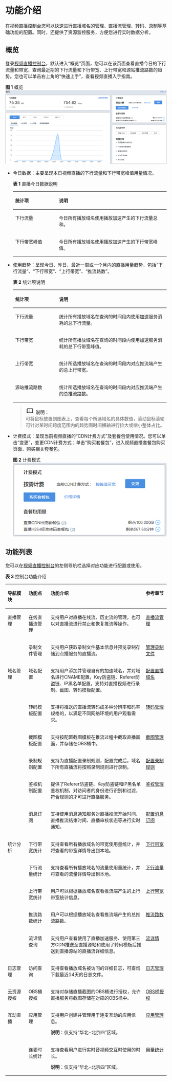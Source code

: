 # 功能介绍<a name="live010001"></a>

在视频直播控制台您可以快速进行直播域名的管理、直播流管理、转码、录制等基础功能的配置。同时，还提供了资源监控服务，方便您进行实时数据分析。

## 概览<a name="section1462915416513"></a>

登录[视频直播控制台](https://console.huaweicloud.com/live)，默认进入“概览”页面，您可以在该页面查看直播今日的下行流量和带宽，查询最近期的下行流量和下行带宽、上行带宽和源站推流路数的趋势。您也可以单击右上角的“快速上手”，查看视频直播入手指南。

**图 1**  概览<a name="fig39423817571"></a>  
![](figures/概览.png "概览")

-   今日数据：主要呈现本日视频直播的下行流量和下行带宽峰值用量情况。

    **表 1**  直播今日数据说明

    <a name="table68801454468"></a>
    <table><thead align="left"><tr id="row28819454466"><th class="cellrowborder" valign="top" width="28.449999999999996%" id="mcps1.2.3.1.1"><p id="p230171514414"><a name="p230171514414"></a><a name="p230171514414"></a>统计项</p>
    </th>
    <th class="cellrowborder" valign="top" width="71.55%" id="mcps1.2.3.1.2"><p id="p8308159418"><a name="p8308159418"></a><a name="p8308159418"></a>说明</p>
    </th>
    </tr>
    </thead>
    <tbody><tr id="row288124518462"><td class="cellrowborder" valign="top" width="28.449999999999996%" headers="mcps1.2.3.1.1 "><p id="p153014151942"><a name="p153014151942"></a><a name="p153014151942"></a>下行流量</p>
    </td>
    <td class="cellrowborder" valign="top" width="71.55%" headers="mcps1.2.3.1.2 "><p id="p73017151042"><a name="p73017151042"></a><a name="p73017151042"></a>今日所有播放域名使用播放加速产生的下行流量总和。</p>
    </td>
    </tr>
    <tr id="row988154584619"><td class="cellrowborder" valign="top" width="28.449999999999996%" headers="mcps1.2.3.1.1 "><p id="p1430141519419"><a name="p1430141519419"></a><a name="p1430141519419"></a>下行带宽峰值</p>
    </td>
    <td class="cellrowborder" valign="top" width="71.55%" headers="mcps1.2.3.1.2 "><p id="p43091510418"><a name="p43091510418"></a><a name="p43091510418"></a>今日所有播放域名使用播放加速产生的下行带宽峰值。</p>
    </td>
    </tr>
    </tbody>
    </table>

-   使用趋势：呈现今日、昨日、最近一周或一个月内的直播用量趋势，包括“下行流量“、“下行带宽“、“上行带宽”、“推流路数”。

    **表 2**  统计项说明

    <a name="table58182018817"></a>
    <table><thead align="left"><tr id="row28112014817"><th class="cellrowborder" valign="top" width="28.560000000000002%" id="mcps1.2.3.1.1"><p id="p5812201687"><a name="p5812201687"></a><a name="p5812201687"></a>统计项</p>
    </th>
    <th class="cellrowborder" valign="top" width="71.44%" id="mcps1.2.3.1.2"><p id="p14813201688"><a name="p14813201688"></a><a name="p14813201688"></a>说明</p>
    </th>
    </tr>
    </thead>
    <tbody><tr id="row88111201384"><td class="cellrowborder" valign="top" width="28.560000000000002%" headers="mcps1.2.3.1.1 "><p id="p14821120287"><a name="p14821120287"></a><a name="p14821120287"></a>下行流量</p>
    </td>
    <td class="cellrowborder" valign="top" width="71.44%" headers="mcps1.2.3.1.2 "><p id="p158282011817"><a name="p158282011817"></a><a name="p158282011817"></a>统计所有播放域名在查询的时间段内使用加速服务消耗的总下行流量。</p>
    </td>
    </tr>
    <tr id="row198215205818"><td class="cellrowborder" valign="top" width="28.560000000000002%" headers="mcps1.2.3.1.1 "><p id="p1982520785"><a name="p1982520785"></a><a name="p1982520785"></a>下行带宽</p>
    </td>
    <td class="cellrowborder" valign="top" width="71.44%" headers="mcps1.2.3.1.2 "><p id="p108210201183"><a name="p108210201183"></a><a name="p108210201183"></a>统计所有播放域名在查询的时间段内使用加速服务消耗的总下行带宽峰值。</p>
    </td>
    </tr>
    <tr id="row1782820383"><td class="cellrowborder" valign="top" width="28.560000000000002%" headers="mcps1.2.3.1.1 "><p id="p1482102012817"><a name="p1482102012817"></a><a name="p1482102012817"></a>上行带宽</p>
    </td>
    <td class="cellrowborder" valign="top" width="71.44%" headers="mcps1.2.3.1.2 "><p id="p48214201386"><a name="p48214201386"></a><a name="p48214201386"></a>统计所选播放域名在查询的时间段内对应推流端产生的总上行带宽。</p>
    </td>
    </tr>
    <tr id="row582182014812"><td class="cellrowborder" valign="top" width="28.560000000000002%" headers="mcps1.2.3.1.1 "><p id="p382192010817"><a name="p382192010817"></a><a name="p382192010817"></a>源站推流路数</p>
    </td>
    <td class="cellrowborder" valign="top" width="71.44%" headers="mcps1.2.3.1.2 "><p id="p482420586"><a name="p482420586"></a><a name="p482420586"></a>统计所选播放域名在查询的时间段内对应推流端产生的总推流路数。</p>
    </td>
    </tr>
    </tbody>
    </table>

    >![](public_sys-resources/icon-note.gif) **说明：**   
    >可将鼠标放置到图表上，查看每个所选域名的具体数值，滚动鼠标滚轮可针对某时间跨度范围内的趋势图时间横轴进行拉大或缩小整体占比。  

-   计费模式：呈现当前视频直播的“CDN计费方式”及套餐包使用情况。您可以单击“变更”，变更CDN计费方式；单击“购买套餐包”，进入视频直播套餐包购买页面，购买相关套餐包。

    **图 2**  计费模式<a name="fig71863338314"></a>  
    ![](figures/计费模式.png "计费模式")


## 功能列表<a name="section8779444192510"></a>

您可以在[视频直播控制台](https://console.huaweicloud.com/live)的左侧导航栏选择对应功能进行配置或使用。

**表 3**  控制台功能介绍

<a name="table1314017310316"></a>
<table><thead align="left"><tr id="row7140183143118"><th class="cellrowborder" valign="top" width="12.989999999999998%" id="mcps1.2.5.1.1"><p id="p1492681811015"><a name="p1492681811015"></a><a name="p1492681811015"></a>导航模块</p>
</th>
<th class="cellrowborder" valign="top" width="13.719999999999999%" id="mcps1.2.5.1.2"><p id="p7140631193110"><a name="p7140631193110"></a><a name="p7140631193110"></a>功能点</p>
</th>
<th class="cellrowborder" valign="top" width="58.940000000000005%" id="mcps1.2.5.1.3"><p id="p3285191823517"><a name="p3285191823517"></a><a name="p3285191823517"></a>功能介绍</p>
</th>
<th class="cellrowborder" valign="top" width="14.35%" id="mcps1.2.5.1.4"><p id="p101405318316"><a name="p101405318316"></a><a name="p101405318316"></a>参考章节</p>
</th>
</tr>
</thead>
<tbody><tr id="row13656122694"><td class="cellrowborder" rowspan="2" valign="top" width="12.989999999999998%" headers="mcps1.2.5.1.1 "><p id="p149266184100"><a name="p149266184100"></a><a name="p149266184100"></a>直播管理</p>
</td>
<td class="cellrowborder" valign="top" width="13.719999999999999%" headers="mcps1.2.5.1.2 "><p id="p1265612222918"><a name="p1265612222918"></a><a name="p1265612222918"></a>在线直播流管理</p>
</td>
<td class="cellrowborder" valign="top" width="58.940000000000005%" headers="mcps1.2.5.1.3 "><p id="p186560221591"><a name="p186560221591"></a><a name="p186560221591"></a>支持用户对直播在线流、历史流的管理，也可以对直播流进行禁止和恢复推流等操作。</p>
</td>
<td class="cellrowborder" valign="top" width="14.35%" headers="mcps1.2.5.1.4 "><p id="p565672211911"><a name="p565672211911"></a><a name="p565672211911"></a><a href="直播流管理.md">直播流管理</a></p>
</td>
</tr>
<tr id="row1941018201999"><td class="cellrowborder" valign="top" headers="mcps1.2.5.1.1 "><p id="p184113202093"><a name="p184113202093"></a><a name="p184113202093"></a>录制文件管理</p>
</td>
<td class="cellrowborder" valign="top" headers="mcps1.2.5.1.2 "><p id="p164121620595"><a name="p164121620595"></a><a name="p164121620595"></a>支持用户获取录制文件基本信息并预览录制存储到点播服务的直播流。</p>
</td>
<td class="cellrowborder" valign="top" headers="mcps1.2.5.1.3 "><p id="p1341210204916"><a name="p1341210204916"></a><a name="p1341210204916"></a><a href="录制管理.md#section18880152891418">管理录制文件</a></p>
</td>
</tr>
<tr id="row4140731173113"><td class="cellrowborder" rowspan="6" valign="top" width="12.989999999999998%" headers="mcps1.2.5.1.1 "><p id="p7926918111017"><a name="p7926918111017"></a><a name="p7926918111017"></a>域名管理</p>
</td>
<td class="cellrowborder" valign="top" width="13.719999999999999%" headers="mcps1.2.5.1.2 "><p id="p1914011316316"><a name="p1914011316316"></a><a name="p1914011316316"></a>域名配置</p>
</td>
<td class="cellrowborder" valign="top" width="58.940000000000005%" headers="mcps1.2.5.1.3 "><p id="p3140831133115"><a name="p3140831133115"></a><a name="p3140831133115"></a>支持用户添加并管理自有的加速域名，并对域名进行CNAME配置，Key防盗链、Referer防盗链、IP黑名单配置，支持对直播视频进行录制、截图、转码模板配置。</p>
</td>
<td class="cellrowborder" valign="top" width="14.35%" headers="mcps1.2.5.1.4 "><p id="p959204334114"><a name="p959204334114"></a><a name="p959204334114"></a><a href="配置直播域名.md">配置直播域名</a></p>
</td>
</tr>
<tr id="row86821854127"><td class="cellrowborder" valign="top" headers="mcps1.2.5.1.1 "><p id="p1668214513124"><a name="p1668214513124"></a><a name="p1668214513124"></a>转码模板配置</p>
</td>
<td class="cellrowborder" valign="top" headers="mcps1.2.5.1.2 "><p id="p146823541217"><a name="p146823541217"></a><a name="p146823541217"></a>支持将推送的直播流转码成多种分辨率和码率规格的，以满足不同网络环境的用户观看需求。</p>
</td>
<td class="cellrowborder" valign="top" headers="mcps1.2.5.1.3 "><p id="p96821955127"><a name="p96821955127"></a><a name="p96821955127"></a><a href="转码管理.md">转码管理</a></p>
</td>
</tr>
<tr id="row6479151681714"><td class="cellrowborder" valign="top" headers="mcps1.2.5.1.1 "><p id="p748071641715"><a name="p748071641715"></a><a name="p748071641715"></a>截图模板配置</p>
</td>
<td class="cellrowborder" valign="top" headers="mcps1.2.5.1.2 "><p id="p17480131621716"><a name="p17480131621716"></a><a name="p17480131621716"></a>支持按配置截图模板在推流过程中截取直播画面，并存储在OBS桶中。</p>
</td>
<td class="cellrowborder" valign="top" headers="mcps1.2.5.1.3 "><p id="p6480151691712"><a name="p6480151691712"></a><a name="p6480151691712"></a><a href="截图管理.md">截图管理</a></p>
</td>
</tr>
<tr id="row177712321711"><td class="cellrowborder" valign="top" headers="mcps1.2.5.1.1 "><p id="p8777723111720"><a name="p8777723111720"></a><a name="p8777723111720"></a>录制规则配置</p>
</td>
<td class="cellrowborder" valign="top" headers="mcps1.2.5.1.2 "><p id="p6777723151717"><a name="p6777723151717"></a><a name="p6777723151717"></a>支持为直播配置录制规则，配置完成后，域名下所有直播流将按照录制规则进行录制。</p>
</td>
<td class="cellrowborder" valign="top" headers="mcps1.2.5.1.3 "><p id="p1777122316178"><a name="p1777122316178"></a><a name="p1777122316178"></a><a href="录制管理.md#section19658102215144">配置录制规则</a></p>
</td>
</tr>
<tr id="row4458112112172"><td class="cellrowborder" valign="top" headers="mcps1.2.5.1.1 "><p id="p3458221121712"><a name="p3458221121712"></a><a name="p3458221121712"></a>鉴权机制配置</p>
</td>
<td class="cellrowborder" valign="top" headers="mcps1.2.5.1.2 "><p id="p184582219176"><a name="p184582219176"></a><a name="p184582219176"></a>提供了Referer防盗链、Key防盗链和IP黑名单鉴权机制，对访问者的身份进行识别和过滤，符合规则的才可进行直播服务。</p>
</td>
<td class="cellrowborder" valign="top" headers="mcps1.2.5.1.3 "><p id="p14458122116171"><a name="p14458122116171"></a><a name="p14458122116171"></a><a href="鉴权管理.md">鉴权管理</a></p>
</td>
</tr>
<tr id="row10149101015388"><td class="cellrowborder" valign="top" headers="mcps1.2.5.1.1 "><p id="p915051017386"><a name="p915051017386"></a><a name="p915051017386"></a>消息订阅</p>
</td>
<td class="cellrowborder" valign="top" headers="mcps1.2.5.1.2 "><p id="p10150191013389"><a name="p10150191013389"></a><a name="p10150191013389"></a>支持使用消息通知服务对直播推流开始时间、直播推流结束时间、直播审核状态等进行实时通知。</p>
</td>
<td class="cellrowborder" valign="top" headers="mcps1.2.5.1.3 "><p id="p14150121023815"><a name="p14150121023815"></a><a name="p14150121023815"></a><a href="配置消息订阅.md">配置消息订阅</a></p>
</td>
</tr>
<tr id="row2078816194129"><td class="cellrowborder" rowspan="5" valign="top" width="12.989999999999998%" headers="mcps1.2.5.1.1 "><p id="p107887191127"><a name="p107887191127"></a><a name="p107887191127"></a>统计分析</p>
</td>
<td class="cellrowborder" valign="top" width="13.719999999999999%" headers="mcps1.2.5.1.2 "><p id="p14789131911218"><a name="p14789131911218"></a><a name="p14789131911218"></a>下行带宽统计</p>
</td>
<td class="cellrowborder" valign="top" width="58.940000000000005%" headers="mcps1.2.5.1.3 "><p id="p478971981216"><a name="p478971981216"></a><a name="p478971981216"></a>支持查看所有播放域名的带宽使用量统计，并将查看的带宽详情导出到本地。</p>
</td>
<td class="cellrowborder" valign="top" width="14.35%" headers="mcps1.2.5.1.4 "><p id="p17789419121217"><a name="p17789419121217"></a><a name="p17789419121217"></a><a href="下行带宽.md">下行带宽</a></p>
</td>
</tr>
<tr id="row3796416141217"><td class="cellrowborder" valign="top" headers="mcps1.2.5.1.1 "><p id="p37973167124"><a name="p37973167124"></a><a name="p37973167124"></a>下行流量统计</p>
</td>
<td class="cellrowborder" valign="top" headers="mcps1.2.5.1.2 "><p id="p279761617127"><a name="p279761617127"></a><a name="p279761617127"></a>支持查看所有播放域名的流量使用量统计，并将查看的流量详情导出到本地。</p>
</td>
<td class="cellrowborder" valign="top" headers="mcps1.2.5.1.3 "><p id="p8797716181211"><a name="p8797716181211"></a><a name="p8797716181211"></a><a href="下行流量.md">下行流量</a></p>
</td>
</tr>
<tr id="row37622144129"><td class="cellrowborder" valign="top" headers="mcps1.2.5.1.1 "><p id="p1676251411216"><a name="p1676251411216"></a><a name="p1676251411216"></a>上行带宽统计</p>
</td>
<td class="cellrowborder" valign="top" headers="mcps1.2.5.1.2 "><p id="p4762111461217"><a name="p4762111461217"></a><a name="p4762111461217"></a>用户可以根据播放域名查看推流端产生的上行带宽统计信息。</p>
</td>
<td class="cellrowborder" valign="top" headers="mcps1.2.5.1.3 "><p id="p8762121471217"><a name="p8762121471217"></a><a name="p8762121471217"></a><a href="上行带宽.md">上行带宽</a></p>
</td>
</tr>
<tr id="row19628512131212"><td class="cellrowborder" valign="top" headers="mcps1.2.5.1.1 "><p id="p262881271218"><a name="p262881271218"></a><a name="p262881271218"></a>推流路数统计</p>
</td>
<td class="cellrowborder" valign="top" headers="mcps1.2.5.1.2 "><p id="p7628121217126"><a name="p7628121217126"></a><a name="p7628121217126"></a>用户可以根据播放域名查看推流端产生的总推流路数。</p>
</td>
<td class="cellrowborder" valign="top" headers="mcps1.2.5.1.3 "><p id="p16281812191220"><a name="p16281812191220"></a><a name="p16281812191220"></a><a href="推流路数.md">推流路数</a></p>
</td>
</tr>
<tr id="row205881813126"><td class="cellrowborder" valign="top" headers="mcps1.2.5.1.1 "><p id="p958813811126"><a name="p958813811126"></a><a name="p958813811126"></a>流详情查询</p>
</td>
<td class="cellrowborder" valign="top" headers="mcps1.2.5.1.2 "><p id="p1588685121"><a name="p1588685121"></a><a name="p1588685121"></a>支持用户查看使用了直播加速服务、使用第三方CDN推送至直播源站和使用了转码模板后推送到直播源站的直播流详细信息。</p>
</td>
<td class="cellrowborder" valign="top" headers="mcps1.2.5.1.3 "><p id="p175882084128"><a name="p175882084128"></a><a name="p175882084128"></a><a href="流详情.md">流详情</a></p>
</td>
</tr>
<tr id="row191411431193112"><td class="cellrowborder" valign="top" width="12.989999999999998%" headers="mcps1.2.5.1.1 "><p id="p5926141820101"><a name="p5926141820101"></a><a name="p5926141820101"></a>日志管理</p>
</td>
<td class="cellrowborder" valign="top" width="13.719999999999999%" headers="mcps1.2.5.1.2 "><p id="p20624103093712"><a name="p20624103093712"></a><a name="p20624103093712"></a>访问查询</p>
</td>
<td class="cellrowborder" valign="top" width="58.940000000000005%" headers="mcps1.2.5.1.3 "><p id="p714123120313"><a name="p714123120313"></a><a name="p714123120313"></a>支持查看播放域名被访问的详细日志，可查询下载最近14天的日志文件。</p>
</td>
<td class="cellrowborder" valign="top" width="14.35%" headers="mcps1.2.5.1.4 "><p id="p5590943104110"><a name="p5590943104110"></a><a name="p5590943104110"></a><a href="日志管理.md">日志管理</a></p>
</td>
</tr>
<tr id="row514193112315"><td class="cellrowborder" valign="top" width="12.989999999999998%" headers="mcps1.2.5.1.1 "><p id="p692613186108"><a name="p692613186108"></a><a name="p692613186108"></a>云资源授权</p>
</td>
<td class="cellrowborder" valign="top" width="13.719999999999999%" headers="mcps1.2.5.1.2 "><p id="p1162311306373"><a name="p1162311306373"></a><a name="p1162311306373"></a>OBS桶授权</p>
</td>
<td class="cellrowborder" valign="top" width="58.940000000000005%" headers="mcps1.2.5.1.3 "><p id="p1114143110315"><a name="p1114143110315"></a><a name="p1114143110315"></a>支持对存储直播截图的OBS桶进行授权，允许直播服务将截图存储在对应的OBS桶中。</p>
</td>
<td class="cellrowborder" valign="top" width="14.35%" headers="mcps1.2.5.1.4 "><p id="p9590134315416"><a name="p9590134315416"></a><a name="p9590134315416"></a><a href="截图管理.md#section2063161673213">OBS桶授权</a></p>
</td>
</tr>
<tr id="row15141153113119"><td class="cellrowborder" rowspan="2" valign="top" width="12.989999999999998%" headers="mcps1.2.5.1.1 "><p id="p892601817105"><a name="p892601817105"></a><a name="p892601817105"></a>互动直播</p>
</td>
<td class="cellrowborder" valign="top" width="13.719999999999999%" headers="mcps1.2.5.1.2 "><p id="p15141631143118"><a name="p15141631143118"></a><a name="p15141631143118"></a>应用管理</p>
</td>
<td class="cellrowborder" valign="top" width="58.940000000000005%" headers="mcps1.2.5.1.3 "><p id="p63261128114317"><a name="p63261128114317"></a><a name="p63261128114317"></a><span>支持用户创建并管理用于连麦互动的应用信息。</span></p>
<p id="p313512448131"><a name="p313512448131"></a><a name="p313512448131"></a><strong id="b1362775171310"><a name="b1362775171310"></a><a name="b1362775171310"></a>说明</strong>：仅支持<span class="parmvalue" id="parmvalue710661911247"><a name="parmvalue710661911247"></a><a name="parmvalue710661911247"></a>“华北-北京四”</span>区域。</p>
</td>
<td class="cellrowborder" valign="top" width="14.35%" headers="mcps1.2.5.1.4 "><p id="p165883431419"><a name="p165883431419"></a><a name="p165883431419"></a><a href="https://support.huaweicloud.com/iLive/zh-cn_topic_0187023705.html" target="_blank" rel="noopener noreferrer">应用管理</a></p>
</td>
</tr>
<tr id="row9817714342"><td class="cellrowborder" valign="top" headers="mcps1.2.5.1.1 "><p id="p178187193413"><a name="p178187193413"></a><a name="p178187193413"></a>连麦时长统计</p>
</td>
<td class="cellrowborder" valign="top" headers="mcps1.2.5.1.2 "><p id="p4818211349"><a name="p4818211349"></a><a name="p4818211349"></a>支持查看<span>用户进行实时音视频交互时使用的时长。</span></p>
<p id="p229247205113"><a name="p229247205113"></a><a name="p229247205113"></a><strong id="b330715835116"><a name="b330715835116"></a><a name="b330715835116"></a>说明</strong>：仅支持<span class="parmvalue" id="parmvalue430768115118"><a name="parmvalue430768115118"></a><a name="parmvalue430768115118"></a>“华北-北京四”</span>区域。</p>
</td>
<td class="cellrowborder" valign="top" headers="mcps1.2.5.1.3 "><p id="p281817118344"><a name="p281817118344"></a><a name="p281817118344"></a><a href="https://support.huaweicloud.com/iLive/zh-cn_topic_0187023706.html" target="_blank" rel="noopener noreferrer">用量统计</a></p>
</td>
</tr>
</tbody>
</table>

